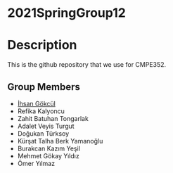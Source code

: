# 2021SpringGroup12
# Description

This is the github repository that we use for CMPE352.

## Group Members
* [İhsan Gökcül](https://github.com/ihsangkcl)
* Refika Kalyoncu
* Zahit Batuhan Tongarlak
* Adalet Veyis Turgut
* Doğukan Türksoy
* Kürşat Talha Berk Yamanoğlu
* Burakcan Kazım Yeşil
* Mehmet Gökay Yıldız
* Ömer Yılmaz
